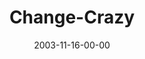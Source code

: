 ---
layout: message
category: message
series: "Crazy Church"
title: "Change-Crazy"
date: 2003-11-16-00-00
message_id: 197
audio: "http://s3.amazonaws.com/crossroads-media/media/legacy/mp3/CC_02_11-16-03_Change-Crazy.mp3"
audio-duration: "39:00"
explicit: "N"
---